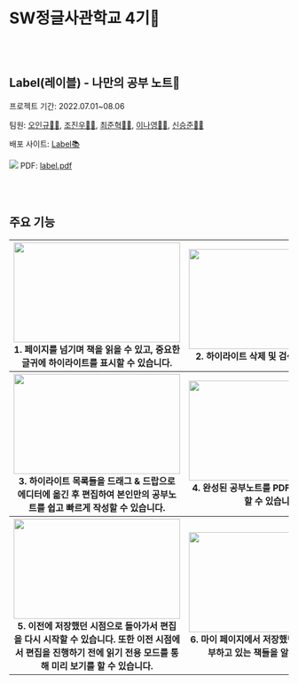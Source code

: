 # SW정글사관학교 4기🧭

<br/>
<br/>

## Label(레이블) - 나만의 공부 노트📖
프로젝트 기간: 2022.07.01~08.06

팀원: [오인규🙍‍♂️](https://github.com/NQ-OO), [조진우🙍‍♂️](https://github.com/sinterhoo), [최준혁🙍‍♂️](https://github.com/joonhyukchoi), [이나영🙍‍♀️](https://github.com/lny0116), [신승준🙍‍♂️](https://github.com/metacode22)

배포 사이트: [Label📚](https://label-ac.web.app/library)

![](https://blog.kakaocdn.net/dn/d4gARG/btrJerm8Eg4/A5SrazxZOcSDLFvWD1EFtk/img.jpg)
PDF: [label.pdf](/public/label%EC%B5%9C%EC%A2%85%EC%B5%9C%EC%A2%85.pdf)

<br/>
<br/>

## 주요 기능


<div align="center">
<table>
<thead>
  <tr>
    <th>
      <div>
        <img src="https://user-images.githubusercontent.com/93233930/183952326-e1634291-d84b-42f1-8981-cb67aa44665f.gif" width="300" height="180">
      </div>
      1. 페이지를 넘기며 책을 읽을 수 있고, 중요한 글귀에 하이라이트를 표시할 수 있습니다.
    </th>
    <th>
      <div>
        <img src="https://user-images.githubusercontent.com/93233930/183952382-7a138bd9-9f8f-4221-a724-17ca2ae6df09.gif" width="300" height="180">
      </div>
      2. 하이라이트 삭제 및 검색이 가능합니다.
    </th>
  </tr>
</thead>
<tbody>
  <tr>
    <th>
      <div>
        <img src="https://user-images.githubusercontent.com/93233930/183952406-10f69442-69a0-4e23-a092-71048d7c783b.gif" width="300" height="180">
      </div>
      3. 하이라이트 목록들을 드래그 & 드랍으로 에디터에 옮긴 후 편집하여 본인만의 공부노트를 쉽고 빠르게 작성할 수 있습니다.
    </th>
    <th>
      <div>
       <img src="https://user-images.githubusercontent.com/93233930/183952426-4814a43d-d589-4db8-b5a7-22d421a74ba9.gif" width="300" height="180">
      </div>
      4. 완성된 공부노트를 PDF로 다운하여 보관할 수 있습니다.
    </th>
  </tr>
  <tr>
    <th>
      <div>
        <img src="https://user-images.githubusercontent.com/93233930/183952440-07953b18-6a06-4ded-8fea-6cbc19f2c390.gif" width="300" height="180">
      </div>
      5. 이전에 저장했던 시점으로 돌아가서 편집을 다시 시작할 수 있습니다.
      또한 이전 시점에서 편집을 진행하기 전에 읽기 전용 모드를 통해 미리 보기를 할 수 있습니다.
    </th>
    <th>
      <div>
       <img src="https://user-images.githubusercontent.com/93233930/183952465-d8c1f981-f155-4832-b03f-fe2caf998308.gif" width="300" height="180">
      </div>
      6. 마이 페이지에서 저장했던 기록과, 현재 공부하고 있는 책들을 알 수 있습니다.
    </th>
  </tr>
</tbody>
</table>
